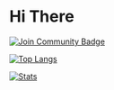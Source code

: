 # Hi There

<a href="https://discord.gg/XTW52Kt"><img src="https://img.shields.io/discord/733027681184251937.svg?style=flat&label=Join%20Community&color=7289DA" alt="Join Community Badge"/></a>

[![Top Langs](https://github-readme-stats.vercel.app/api/top-langs/?username=St0na)](https://github.com/St0na/github-readme-stats)

[![Stats](https://github-readme-stats.vercel.app/api?username=St0na&theme=tokyonight)](https://github.com/St0na/github-readme-stats)
